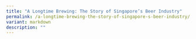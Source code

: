 ```yaml
---
title: "A Longtime Brewing: The Story of Singapore’s Beer Industry"
permalink: /a-longtime-brewing-the-story-of-singapore-s-beer-industry/
variant: markdown
description: ""
---
```

